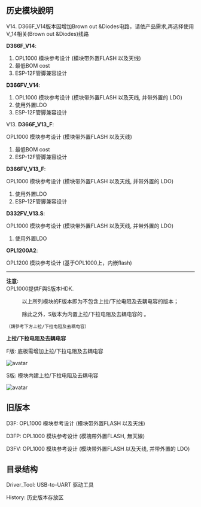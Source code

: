 ## 历史模块說明

V14. D366F_V14版本因增加Brown out &Diodes电路，请依产品需求,再选择使用V_14相关(Brown out &Diodes)线路    
  
**D366F_V14**: 
  1. OPL1000 模块参考设计 (模块带外置FLASH 以及天线) <br>
  2. 最低BOM cost  
  3. ESP-12F管脚兼容设计  
  
**D366FV_V14**:  
  1. OPL1000 模块参考设计 (模块带外置FLASH 以及天线, 并带外置的 LDO) <br>
  2. 使用外置LDO
  3. ESP-12F管脚兼容设计      

V13. **D366F_V13_F**: 

OPL1000 模块参考设计 (模块带外置FLASH 以及天线) <br>

1. 最低BOM cost
2. ESP-12F管脚兼容设计

**D366FV_V13_F**: 

OPL1000 模块参考设计 (模块带外置FLASH 以及天线, 并带外置的 LDO) <br>

1. 使用外置LDO
2. ESP-12F管脚兼容设计  

**D332FV_V13.S**:  

OPL1000 模块参考设计 (模块带外置FLASH 以及天线, 并带外置的 LDO) <br>

1. 使用外置LDO  


**OPL1200A2**:  

OPL1200 模块参考设计 (基于OPL1000上，内嵌flash)


---  
**注意:**   
OPL1000提供F與S版本HDK.

　　　以上所列模块的F版本即为不包含上拉/下拉电阻及去耦电容的版本；　　

　　　除此之外，S版本为内置上拉/下拉电阻及去耦电容的 。
  
    （請參考下方上拉/下拉电阻及去耦电容）  
    
**上拉/下拉电阻及去耦电容**

F版: 底板需增加上拉/下拉电阻及去耦电容

![avatar](https://github.com/Opulinks-Tech/OPL1000-HDK/blob/master/Module/History/F_PullUp.png)



S版: 模块内建上拉/下拉电阻及去耦电容

![avatar](https://github.com/Opulinks-Tech/OPL1000-HDK/blob/master/Module/History/S_PullUp.png)

## 旧版本
D3F: OPL1000 模块参考设计 (模块带外置FLASH 以及天线)

D3FP: OPL1000 模块参考设计 (模塊帶外置FLASH, 無天線)

D3FV: OPL1000 模块参考设计 (模块带外置FLASH 以及天线, 并带外置的 LDO)

## 目录结构
Driver_Tool: USB-to-UART 驱动工具

History: 历史版本存放区

